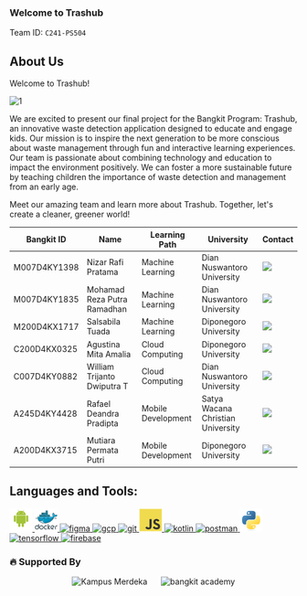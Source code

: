 ### Welcome to Trashub
Team ID: `C241-PS504`

## About Us

Welcome to Trashub!

![1](https://github.com/TrashubCapstone/.github/assets/92130465/96fc5f60-910a-4a8f-8a72-7c05437e227f)

We are excited to present our final project for the Bangkit Program: Trashub, an innovative waste detection application designed to educate and engage kids. Our mission is to inspire the next generation to be more conscious about waste management through fun and interactive learning experiences. Our team is passionate about combining technology and education to impact the environment positively. We can foster a more sustainable future by teaching children the importance of waste detection and management from an early age.

Meet our amazing team and learn more about Trashub. Together, let's create a cleaner, greener world!

| Bangkit ID | Name | Learning Path | University | Contact |
| ----- | ----- | ----- | ----- | ----- |
| M007D4KY1398 | Nizar Rafi Pratama | Machine Learning | Dian Nuswantoro University | <a href="https://www.linkedin.com/in/nizarrafipratama/"><img src="https://img.shields.io/badge/LinkedIn-0077B5?style=for-the-badge&logo=linkedin&logoColor=white" /></a> |
| M007D4KY1835 | Mohamad Reza Putra Ramadhan | Machine Learning | Dian Nuswantoro University | <a href="https://www.linkedin.com/in/veliciavv/"><img src="https://img.shields.io/badge/LinkedIn-0077B5?style=for-the-badge&logo=linkedin&logoColor=white" /></a> |
| M200D4KX1717 | Salsabila Tuada  | Machine Learning | Diponegoro University | <a href="https://www.linkedin.com/in/salsabila-tuada-151802228/"><img src="https://img.shields.io/badge/LinkedIn-0077B5?style=for-the-badge&logo=linkedin&logoColor=white" /></a> |
| C200D4KX0325 |  Agustina Mita Amalia | Cloud Computing | Diponegoro University | <a href="https://www.linkedin.com/in/agustina-mita-amalia-97a5232a3/"><img src="https://img.shields.io/badge/LinkedIn-0077B5?style=for-the-badge&logo=linkedin&logoColor=white" /></a> |
| C007D4KY0882 | William Trijanto Dwiputra T | Cloud Computing | Dian Nuswantoro University | <a href="https://www.linkedin.com/in/williamtrijantodt/"><img src="https://img.shields.io/badge/LinkedIn-0077B5?style=for-the-badge&logo=linkedin&logoColor=white" /></a> |
| A245D4KY4428 | Rafael Deandra Pradipta | Mobile Development | Satya Wacana Christian University | <a href="https://www.linkedin.com/in/rafael-deandra/"><img src="https://img.shields.io/badge/LinkedIn-0077B5?style=for-the-badge&logo=linkedin&logoColor=white" /></a> |
| A200D4KX3715 | Mutiara Permata Putri | Mobile Development | Diponegoro University | <a href="https://www.linkedin.com/in/mutiara-permata-08bb962b4/"><img src="https://img.shields.io/badge/LinkedIn-0077B5?style=for-the-badge&logo=linkedin&logoColor=white" /></a> |

## Languages and Tools:
<p align="left">
  <a href="https://developer.android.com" target="_blank" rel="noreferrer">
    <img src="https://raw.githubusercontent.com/devicons/devicon/master/icons/android/android-original-wordmark.svg" alt="android" width="40" height="40"/>
  </a>
  <a href="https://www.docker.com/" target="_blank" rel="noreferrer">
    <img src="https://raw.githubusercontent.com/devicons/devicon/master/icons/docker/docker-original-wordmark.svg" alt="docker" width="40" height="40"/>
  </a>
  <a href="https://www.figma.com/" target="_blank" rel="noreferrer">
    <img src="https://www.vectorlogo.zone/logos/figma/figma-icon.svg" alt="figma" width="40" height="40"/>
  </a>
  <a href="https://cloud.google.com" target="_blank" rel="noreferrer">
    <img src="https://www.vectorlogo.zone/logos/google_cloud/google_cloud-icon.svg" alt="gcp" width="40" height="40"/>
  </a>
  <a href="https://git-scm.com/" target="_blank" rel="noreferrer">
    <img src="https://www.vectorlogo.zone/logos/git-scm/git-scm-icon.svg" alt="git" width="40" height="40"/>
  </a>
  <a href="https://developer.mozilla.org/en-US/docs/Web/JavaScript" target="_blank" rel="noreferrer">
    <img src="https://raw.githubusercontent.com/devicons/devicon/master/icons/javascript/javascript-original.svg" alt="javascript" width="40" height="40"/>
  </a>
  <a href="https://kotlinlang.org" target="_blank" rel="noreferrer">
    <img src="https://www.vectorlogo.zone/logos/kotlinlang/kotlinlang-icon.svg" alt="kotlin" width="40" height="40"/>
  </a>
  <a href="https://postman.com" target="_blank" rel="noreferrer">
    <img src="https://www.vectorlogo.zone/logos/getpostman/getpostman-icon.svg" alt="postman" width="40" height="40"/>
  </a>
  <a href="https://www.python.org" target="_blank" rel="noreferrer">
    <img src="https://raw.githubusercontent.com/devicons/devicon/master/icons/python/python-original.svg" alt="python" width="40" height="40"/>
  </a>
  <a href="https://www.tensorflow.org" target="_blank" rel="noreferrer">
    <img src="https://www.vectorlogo.zone/logos/tensorflow/tensorflow-icon.svg" alt="tensorflow" width="40" height="40"/>
  </a>
  <a href="https://firebase.google.com/docs/firestore" target="_blank" rel="noreferrer">
    <img src="https://www.vectorlogo.zone/logos/firebase/firebase-icon.svg" alt="firebase" width="40" height="40"/>
  </a>
</p>

### 🔥 Supported By
<div align="center">
  <img src="https://github.com/Compassion-ly/.github/assets/40346034/0576faf2-6c25-4989-b8f4-dc981f6067fd" height="80" alt="Kampus Merdeka" style="margin-right:20px;"/>
  <img src="https://storage.googleapis.com/kampusmerdeka_kemdikbud_go_id/mitra/mitra_af66db2e-0997-4f52-9cc0-a14412eeeab9.png" height="80" alt="bangkit academy" style="margin-right:left0px;"/>
</div>
